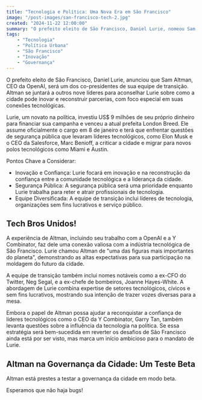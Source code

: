 ```yaml
---
title: "Tecnologia e Política: Uma Nova Era em São Francisco"
image: "/post-images/san-francisco-tech-2.jpg"
created: "2024-11-22 12:00:00"
summary: "O prefeito eleito de São Francisco, Daniel Lurie, nomeou Sam Altman, CEO da OpenAI, como co-presidente de sua equipe de transição. Juntos, eles planejam inovar e reconstruir parcerias, com foco na comunidade tecnológica."
tags:
    - "Tecnologia"
    - "Política Urbana"
    - "São Francisco"
    - "Inovação"
    - "Governança"
---
```


O prefeito eleito de São Francisco, Daniel Lurie, anunciou que Sam Altman, CEO da OpenAI, será um dos co-presidentes de sua equipe de transição. Altman se juntará a outros nove líderes para aconselhar Lurie sobre como a cidade pode inovar e reconstruir parcerias, com foco especial em suas conexões tecnológicas.

Lurie, um novato na política, investiu US$ 9 milhões de seu próprio dinheiro para financiar sua campanha e venceu a atual prefeita London Breed. Ele assume oficialmente o cargo em 8 de janeiro e terá que enfrentar questões de segurança pública que levaram líderes tecnológicos, como Elon Musk e o CEO da Salesforce, Marc Benioff, a criticar a cidade e migrar para novos polos tecnológicos como Miami e Austin.

Pontos Chave a Considerar:

-   Inovação e Confiança: Lurie focará em inovação e na reconstrução da confiança entre a comunidade tecnológica e a liderança da cidade.
-   Segurança Pública: A segurança pública será uma prioridade enquanto Lurie trabalha para reter e atrair profissionais de tecnologia.
-   Equipe Diversificada: A equipe de transição inclui líderes de tecnologia, organizações sem fins lucrativos e serviço público.

## Tech Bros Unidos!

A experiência de Altman, incluindo seu trabalho com a OpenAI e a Y Combinator, faz dele uma conexão valiosa com a indústria tecnológica de São Francisco. Lurie chamou Altman de "uma das figuras mais importantes do planeta", demonstrando as altas expectativas para sua participação na moldagem do futuro da cidade.

A equipe de transição também inclui nomes notáveis como a ex-CFO do Twitter, Neg Segal, e a ex-chefe de bombeiros, Joanne Hayes-White. A abordagem de Lurie combina expertise de setores tecnológicos, cívicos e sem fins lucrativos, mostrando sua intenção de trazer vozes diversas para a mesa.

Embora o papel de Altman possa ajudar a reconquistar a confiança de líderes tecnológicos como o CEO da Y Combinator, Garry Tan, também levanta questões sobre a influência da tecnologia na política. Se essa estratégia será bem-sucedida em reverter os desafios de São Francisco ainda está por ser visto, mas marca um início ambicioso para o mandato de Lurie.

## Altman na Governança da Cidade: Um Teste Beta

Altman está prestes a testar a governança da cidade em modo beta.

Esperamos que não haja bugs!
